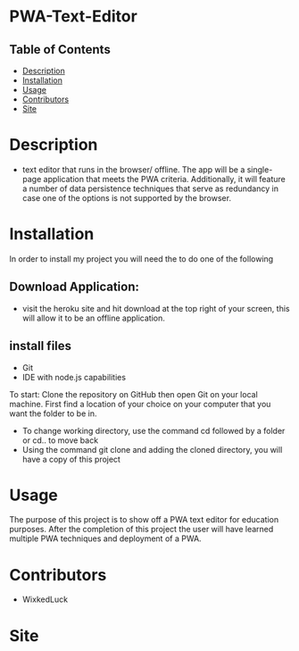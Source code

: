 # PWA-Text-Editor


## Table of Contents
* [Description](#description)
* [Installation](#installation)
* [Usage](#usage)
 * [Contributors](#contributors)
 * [Site](#site)

# Description
- text editor that runs in the browser/ offline. The app will be a single-page application that meets the PWA criteria. Additionally, it will feature a number of data persistence techniques that serve as redundancy in case one of the options is not supported by the browser. 



# Installation
In order to install my project you will need the to do one of the following
## Download Application:
- visit the heroku site and hit download at the top right of your screen, this will allow it to be an offline application.
## install files
- Git
- IDE with node.js capabilities 

To start: 
Clone the repository on GitHub then open Git on your local machine. First find a location of your choice on your computer that you want the folder to be in.
- To change working directory, use the command cd followed by a folder or cd.. to move back  
- Using the command git clone and adding the cloned directory, you will have a copy of this project


# Usage 
The purpose of this project is to show off a PWA text editor for education purposes. After the completion of this project the user will have learned multiple PWA techniques and deployment of a PWA.


# Contributors
- WixkedLuck


# Site

